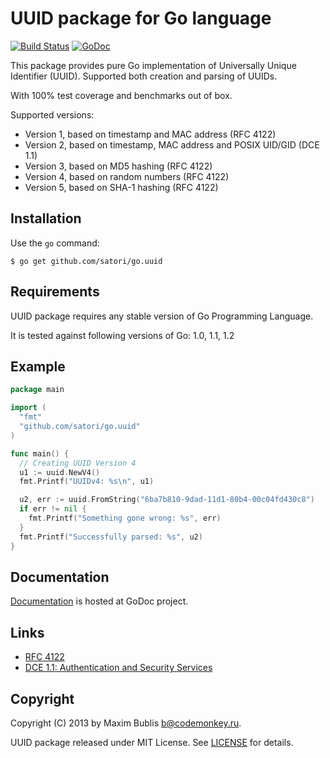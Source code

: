 # UUID package for Go language

[![Build Status](https://travis-ci.org/satori/go.uuid.png?branch=master)](https://travis-ci.org/satori/go.uuid)
[![GoDoc](http://godoc.org/github.com/satori/go.uuid?status.png)](http://godoc.org/github.com/satori/go.uuid)

This package provides pure Go implementation of Universally Unique Identifier (UUID). Supported both creation and parsing of UUIDs.

With 100% test coverage and benchmarks out of box.

Supported versions:
* Version 1, based on timestamp and MAC address (RFC 4122)
* Version 2, based on timestamp, MAC address and POSIX UID/GID (DCE 1.1)
* Version 3, based on MD5 hashing (RFC 4122)
* Version 4, based on random numbers (RFC 4122)
* Version 5, based on SHA-1 hashing (RFC 4122)

## Installation

Use the `go` command:

	$ go get github.com/satori/go.uuid

## Requirements

UUID package requires any stable version of Go Programming Language.

It is tested against following versions of Go: 1.0, 1.1, 1.2

## Example

```go
package main

import (
  "fmt"
  "github.com/satori/go.uuid"
)

func main() {
  // Creating UUID Version 4
  u1 := uuid.NewV4()
  fmt.Printf("UUIDv4: %s\n", u1)

  u2, err := uuid.FromString("6ba7b810-9dad-11d1-80b4-00c04fd430c8")
  if err != nil {
    fmt.Printf("Something gone wrong: %s", err)
  }
  fmt.Printf("Successfully parsed: %s", u2)
}
```

## Documentation

[Documentation](http://godoc.org/github.com/satori/go.uuid) is hosted at GoDoc project.

## Links
* [RFC 4122](http://tools.ietf.org/html/rfc4122)
* [DCE 1.1: Authentication and Security Services](http://pubs.opengroup.org/onlinepubs/9696989899/chap5.htm#tagcjh_08_02_01_01)

## Copyright

Copyright (C) 2013 by Maxim Bublis <b@codemonkey.ru>.

UUID package released under MIT License.
See [LICENSE](https://github.com/satori/go.uuid/blob/master/LICENSE) for details.
